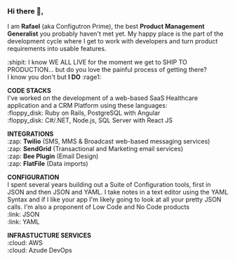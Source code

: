 ### Hi there 👋,
I am **Rafael** (aka Configutron Prime), the best **Product Management Generalist** you probably haven't met yet. My happy place is the part of the development cycle where I get to work with developers and turn product requirements into usable features.

:shipit: I know WE ALL LIVE for the moment we get to SHIP TO PRODUCTION... but do you love the painful process of getting there?</br> 
I know you don't but **I DO** :rage1:

<p>
<b>CODE STACKS</b></br>
I've worked on the development of a web-based SaaS Healthcare application and a CRM Platform using these languages:</br> 
:floppy_disk: Ruby on Rails, PostgreSQL with Angular</br>
:floppy_disk: C#/.NET, Node.js, SQL Server with React JS</br>
</p>

<p>
<b>INTEGRATIONS</b></br>
:zap: <b>Twilio</b> (SMS, MMS & Broadcast web-based messaging services)</br>
:zap: <b>SendGrid</b> (Transactional and Marketing email services)</br>
:zap: <b>Bee Plugin</b> (Email Design)</br>
:zap: <b>FlatFile</b> (Data imports)</br>
</p>

<p>
<b>CONFIGURATION</b></br>
I spent several years building out a Suite of Configuration tools, first in JSON and then JSON and YAML. I take notes in a text editor using the YAML Syntax and if I like your app I'm likely going to look at all your pretty JSON calls. I'm also a proponent of Low Code and No Code products</br>
:link: JSON</br>
:link: YAML</br>
</p>

<p>
<b>INFRASTUCTURE SERVICES</b></br>
:cloud: AWS</br>
:cloud: Azude DevOps</br>
</p>


<!--
**rafabkny/rafabkny** is a ✨ _special_ ✨ repository because its `README.md` (this file) appears on your GitHub profile.

Here are some ideas to get you started:

- 🔭 I’m currently working on ...
- 🌱 I’m currently learning ...
- 👯 I’m looking to collaborate on ...
- 🤔 I’m looking for help with ...
- 💬 Ask me about ...
- 📫 How to reach me: ...
- 😄 Pronouns: ...
- ⚡ Fun fact: ...
-->
